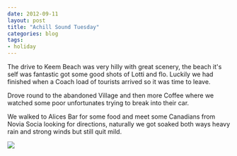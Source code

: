 ```yaml
---
date: 2012-09-11
layout: post
title: "Achill Sound Tuesday"
categories: blog 
tags:
- holiday 
---
```


The drive to Keem Beach was very hilly with great scenery, the beach it's self was fantastic got some good shots of Lotti and flo. Luckily we had finished when a Coach load of tourists arrived so it was time to leave.  

Drove round to the abandoned Village and then more Coffee where we watched some poor unfortunates trying to break into their car.

 We walked to Alices Bar for some food and meet some Canadians from Novia Socia looking for directions, naturally we got soaked both ways heavy rain and strong winds but still quit mild.

![](/images/2012/Achill%20Island%20sml/40D_6662.jpg) 

